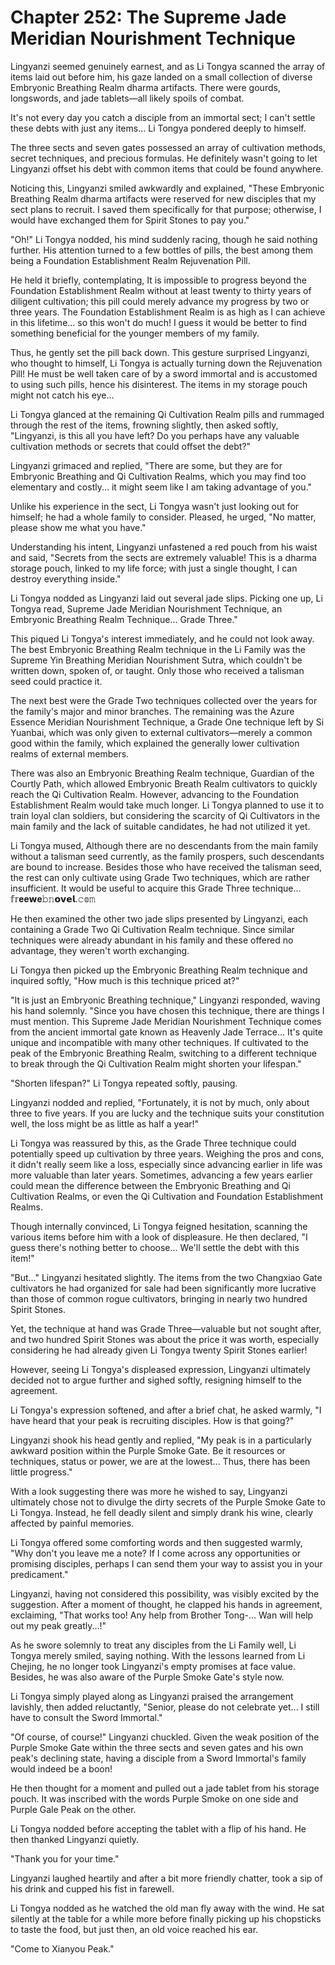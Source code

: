 # Chapter 252: The Supreme Jade Meridian Nourishment Technique

Lingyanzi seemed genuinely earnest, and as Li Tongya scanned the array of items laid out before him, his gaze landed on a small collection of diverse Embryonic Breathing Realm dharma artifacts. There were gourds, longswords, and jade tablets—all likely spoils of combat.

It's not every day you catch a disciple from an immortal sect; I can't settle these debts with just any items... Li Tongya pondered deeply to himself.

The three sects and seven gates possessed an array of cultivation methods, secret techniques, and precious formulas. He definitely wasn't going to let Lingyanzi offset his debt with common items that could be found anywhere.

Noticing this, Lingyanzi smiled awkwardly and explained, "These Embryonic Breathing Realm dharma artifacts were reserved for new disciples that my sect plans to recruit. I saved them specifically for that purpose; otherwise, I would have exchanged them for Spirit Stones to pay you."

"Oh!" Li Tongya nodded, his mind suddenly racing, though he said nothing further. His attention turned to a few bottles of pills, the best among them being a Foundation Establishment Realm Rejuvenation Pill.

He held it briefly, contemplating, It is impossible to progress beyond the Foundation Establishment Realm without at least twenty to thirty years of diligent cultivation; this pill could merely advance my progress by two or three years. The Foundation Establishment Realm is as high as I can achieve in this lifetime... so this won't do much! I guess it would be better to find something beneficial for the younger members of my family.

Thus, he gently set the pill back down. This gesture surprised Lingyanzi, who thought to himself, Li Tongya is actually turning down the Rejuvenation Pill! He must be well taken care of by a sword immortal and is accustomed to using such pills, hence his disinterest. The items in my storage pouch might not catch his eye...

Li Tongya glanced at the remaining Qi Cultivation Realm pills and rummaged through the rest of the items, frowning slightly, then asked softly, "Lingyanzi, is this all you have left? Do you perhaps have any valuable cultivation methods or secrets that could offset the debt?"

Lingyanzi grimaced and replied, "There are some, but they are for Embryonic Breathing and Qi Cultivation Realms, which you may find too elementary and costly... it might seem like I am taking advantage of you."

Unlike his experience in the sect, Li Tongya wasn't just looking out for himself; he had a whole family to consider. Pleased, he urged, "No matter, please show me what you have."

Understanding his intent, Lingyanzi unfastened a red pouch from his waist and said, "Secrets from the sects are extremely valuable! This is a dharma storage pouch, linked to my life force; with just a single thought, I can destroy everything inside."

Li Tongya nodded as Lingyanzi laid out several jade slips. Picking one up, Li Tongya read, Supreme Jade Meridian Nourishment Technique, an Embryonic Breathing Realm Technique... Grade Three."

This piqued Li Tongya's interest immediately, and he could not look away. The best Embryonic Breathing Realm technique in the Li Family was the Supreme Yin Breathing Meridian Nourishment Sutra, which couldn't be written down, spoken of, or taught. Only those who received a talisman seed could practice it.

The next best were the Grade Two techniques collected over the years for the family's major and minor branches. The remaining was the Azure Essence Meridian Nourishment Technique, a Grade One technique left by Si Yuanbai, which was only given to external cultivators—merely a common good within the family, which explained the generally lower cultivation realms of external members.

There was also an Embryonic Breathing Realm technique, Guardian of the Courtly Path, which allowed Embryonic Breath Realm cultivators to quickly reach the Qi Cultivation Realm. However, advancing to the Foundation Establishment Realm would take much longer. Li Tongya planned to use it to train loyal clan soldiers, but considering the scarcity of Qi Cultivators in the main family and the lack of suitable candidates, he had not utilized it yet.

Li Tongya mused, Although there are no descendants from the main family without a talisman seed currently, as the family prospers, such descendants are bound to increase. Besides those who have received the talisman seed, the rest can only cultivate using Grade Two techniques, which are rather insufficient. It would be useful to acquire this Grade Three technique...
𝕗𝕣𝐞𝐞𝘄𝐞𝚋𝚗𝗼𝘃𝗲𝗹.𝚌𝕠𝚖

He then examined the other two jade slips presented by Lingyanzi, each containing a Grade Two Qi Cultivation Realm technique. Since similar techniques were already abundant in his family and these offered no advantage, they weren't worth exchanging.

Li Tongya then picked up the Embryonic Breathing Realm technique and inquired softly, "How much is this technique priced at?"

"It is just an Embryonic Breathing technique," Lingyanzi responded, waving his hand solemnly. "Since you have chosen this technique, there are things I must mention. This Supreme Jade Meridian Nourishment Technique comes from the ancient immortal gate known as Heavenly Jade Terrace... It's quite unique and incompatible with many other techniques. If cultivated to the peak of the Embryonic Breathing Realm, switching to a different technique to break through the Qi Cultivation Realm might shorten your lifespan."

"Shorten lifespan?" Li Tongya repeated softly, pausing.

Lingyanzi nodded and replied, "Fortunately, it is not by much, only about three to five years. If you are lucky and the technique suits your constitution well, the loss might be as little as half a year!"

Li Tongya was reassured by this, as the Grade Three technique could potentially speed up cultivation by three years. Weighing the pros and cons, it didn't really seem like a loss, especially since advancing earlier in life was more valuable than later years. Sometimes, advancing a few years earlier could mean the difference between the Embryonic Breathing and Qi Cultivation Realms, or even the Qi Cultivation and Foundation Establishment Realms.

Though internally convinced, Li Tongya feigned hesitation, scanning the various items before him with a look of displeasure. He then declared, "I guess there's nothing better to choose... We'll settle the debt with this item!"

"But..." Lingyanzi hesitated slightly. The items from the two Changxiao Gate cultivators he had organized for sale had been significantly more lucrative than those of common rogue cultivators, bringing in nearly two hundred Spirit Stones.

Yet, the technique at hand was Grade Three—valuable but not sought after, and two hundred Spirit Stones was about the price it was worth, especially considering he had already given Li Tongya twenty Spirit Stones earlier!

However, seeing Li Tongya's displeased expression, Lingyanzi ultimately decided not to argue further and sighed softly, resigning himself to the agreement.

Li Tongya's expression softened, and after a brief chat, he asked warmly, "I have heard that your peak is recruiting disciples. How is that going?"

Lingyanzi shook his head gently and replied, "My peak is in a particularly awkward position within the Purple Smoke Gate. Be it resources or techniques, status or power, we are at the lowest... Thus, there has been little progress."

With a look suggesting there was more he wished to say, Lingyanzi ultimately chose not to divulge the dirty secrets of the Purple Smoke Gate to Li Tongya. Instead, he fell deadly silent and simply drank his wine, clearly affected by painful memories.

Li Tongya offered some comforting words and then suggested warmly, "Why don't you leave me a note? If I come across any opportunities or promising disciples, perhaps I can send them your way to assist you in your predicament."

Lingyanzi, having not considered this possibility, was visibly excited by the suggestion. After a moment of thought, he clapped his hands in agreement, exclaiming, "That works too! Any help from Brother Tong-... Wan will help out my peak greatly...!"

As he swore solemnly to treat any disciples from the Li Family well, Li Tongya merely smiled, saying nothing. With the lessons learned from Li Chejing, he no longer took Lingyanzi's empty promises at face value. Besides, he was also aware of the Purple Smoke Gate's style now.

Li Tongya simply played along as Lingyanzi praised the arrangement lavishly, then added reluctantly, "Senior, please do not celebrate yet... I still have to consult the Sword Immortal."

"Of course, of course!" Lingyanzi chuckled. Given the weak position of the Purple Smoke Gate within the three sects and seven gates and his own peak's declining state, having a disciple from a Sword Immortal's family would indeed be a boon!

He then thought for a moment and pulled out a jade tablet from his storage pouch. It was inscribed with the words Purple Smoke on one side and Purple Gale Peak on the other.

Li Tongya nodded before accepting the tablet with a flip of his hand. He then thanked Lingyanzi quietly.

"Thank you for your time."

Lingyanzi laughed heartily and after a bit more friendly chatter, took a sip of his drink and cupped his fist in farewell.

Li Tongya nodded as he watched the old man fly away with the wind. He sat silently at the table for a while more before finally picking up his chopsticks to taste the food, but just then, an old voice reached his ear.

"Come to Xianyou Peak."

